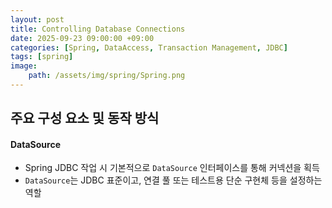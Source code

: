 ```yaml
---
layout: post
title: Controlling Database Connections
date: 2025-09-23 09:00:00 +09:00
categories: [Spring, DataAccess, Transaction Management, JDBC]
tags: [spring]
image:
    path: /assets/img/spring/Spring.png
---
```


## 주요 구성 요소 및 동작 방식

#### DataSource

- Spring JDBC 작업 시 기본적으로 `DataSource` 인터페이스를 통해 커넥션을 획득
- `DataSource`는 JDBC 표준이고, 연결 풀 또는 테스트용 단순 구현체 등을 설정하는 역할

<br>
